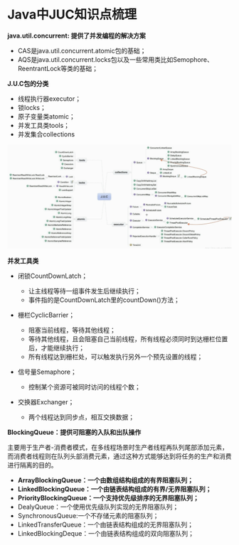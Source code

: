 # Java中JUC知识点梳理

**java.util.concurrent: 提供了并发编程的解决方案**

- CAS是java.util.concurrent.atomic包的基础；
- AQS是java.util.concurrent.locks包以及一些常用类比如Semophore、ReentrantLock等类的基础；



**J.U.C包的分类**

- 线程执行器executor；
- 锁locks；
- 原子变量类atomic；
- 并发工具类tools；
- 并发集合collections

![image-20210227153919371](./juc/1.png)



**并发工具类**

- 闭锁CountDownLatch；
  - 让主线程等待一组事件发生后继续执行；
  - 事件指的是CountDownLatch里的countDown()方法；

- 栅栏CyclicBarrier；
  - 阻塞当前线程，等待其他线程；
  - 等待其他线程，且会阻塞自己当前线程，所有线程必须同时到达栅栏位置后，才能继续执行；
  - 所有线程达到栅栏处，可以触发执行另外一个预先设置的线程；
- 信号量Semaphore；
  - 控制某个资源可被同时访问的线程个数；
- 交换器Exchanger；
  - 两个线程达到同步点，相互交换数据；





**BlockingQueue：提供可阻塞的入队和出队操作**

主要用于生产者-消费者模式，在多线程场景时生产者线程再队列尾部添加元素，而消费者线程则在队列头部消费元素，通过这种方式能够达到将任务的生产和消费进行隔离的目的。

- **ArrayBlockingQueue：一个由数组结构组成的有界阻塞队列；**
- **LinkedBlockingQueue：一个由链表结构组成的有界/无界阻塞队列；**
- **PriorityBlockingQueue：一个支持优先级排序的无界阻塞队列；**
- DealyQueue：一个使用优先级队列实现的无界阻塞队列；
- SynchronousQueue:一个不存储元素的阻塞队列；
- LinkedTransferQueue：一个由链表结构组成的无界阻塞队列；
- LinkedBlockingDeque：一个由链表结构组成的双向阻塞队列；

